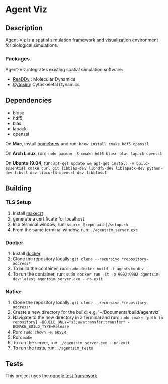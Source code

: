 # Agent Viz

## Description
Agent-Viz is a spatial simulation framework and visualization environment for biological simulations.

### Packages
Agent-Viz integrates existing spatial simulation software:

* [ReaDDy](https://readdy.github.io/) : Molecular Dynamics
* [Cytosim](https://gitlab.com/f.nedelec/cytosim): Cytoskeletal Dynamics

## Dependencies
* blosc
* hdf5
* blas
* lapack
* openssl

On **Mac**, install [homebrew](https://brew.sh/) and run:
`brew install cmake hdf5 openssl`

On **Arch Linux**, run:
`sudo pacman -S cmake hdf5 blosc blas lapack openssl`

On **Ubuntu 19.04**, run:
`apt-get update && apt-get install -y
build-essential cmake curl git libblas-dev libhdf5-dev liblapack-dev
python-dev libssl-dev libcurl4-openssl-dev libblosc1`

## Building
### TLS Setup
1. Install [makecrt](https://github.com/FiloSottile/mkcert)
2. generate a certificate for localhost
3. In a terminal window, run: `source [repo-path]/setup.sh`
4. From the same terminal window, run: `./agentsim_server.exe`

### Docker
1. Install [docker](https://docs.docker.com/v17.09/engine/installation/)
2. Clone the repository locally: `git clone --recursive *repository-address*`
3. To build the container, run: `sudo docker build -t agentsim-dev .`
4. To run the container, run: `sudo docker run -it -p 9002:9002 agentsim-dev:latest agentsim_server.exe --no-exit`

### Native
1. Clone the repository locally: `git clone --recursive *repository-address*`
2. Create a new directory for the build: e.g. '~/Documents/build/agentviz'
3. Navigate to the new directory in a terminal and run:
	`sudo cmake [path to repository] -DBUILD_ONLY="s3;awstransfer;transfer" -DCMAKE_BUILD_TYPE=Release`
4. Run: `sudo chown -R $USER`
5. Run: `make`
6. To run the server, run: `./agentsim_server.exe --no-exit`
7. To run the tests, run: `./agentsim_tests`

## Tests
This project uses the [google test framework](https://github.com/google/googletest)
